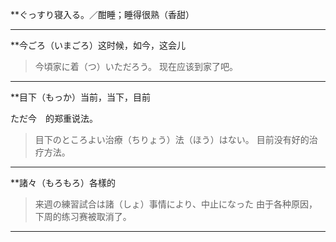 
**ぐっすり寝入る。／酣睡；睡得很熟（香甜）

---

**今ごろ（いまごろ）这时候，如今，这会儿

> 今頃家に着（つ）いただろう。
> 现在应该到家了吧。

---

**目下（もっか）当前，当下，目前

ただ今　的郑重说法。

> 目下のところよい治療（ちりょう）法（ほう）はない。
> 目前没有好的治疗方法。

---

**諸々（もろもろ）各樣的

>来週の練習試合は諸（しょ）事情により、中止になった
>由于各种原因，下周的练习赛被取消了。

---
